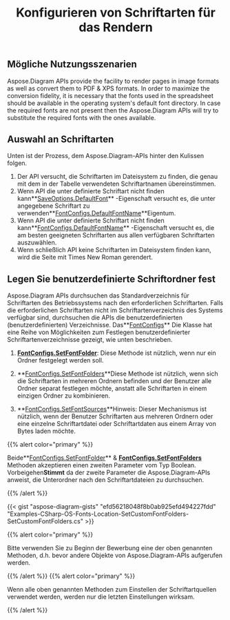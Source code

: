 ﻿---
title: Konfigurieren von Schriftarten für das Rendern
type: docs
weight: 10
url: /de/net/configuring-fonts-for-rendering/
---
## **Mögliche Nutzungsszenarien**

Aspose.Diagram APIs provide the facility to render pages in image formats as well as convert them to PDF & XPS formats. In order to maximize the conversion fidelity, it is necessary that the fonts used in the spreadsheet should be available in the operating system's default font directory. In case the required fonts are not present then the Aspose.Diagram APIs will try to substitute the required fonts with the ones available.

## **Auswahl an Schriftarten**

Unten ist der Prozess, dem Aspose.Diagram-APIs hinter den Kulissen folgen.

1. Der API versucht, die Schriftarten im Dateisystem zu finden, die genau mit dem in der Tabelle verwendeten Schriftartnamen übereinstimmen.
1.  Wenn API die unter definierte Schriftart nicht finden kann**[SaveOptions.DefaultFont](https://reference.aspose.com/diagram/net/aspose.diagram.saving/saveoptions/defaultfont/)** -Eigenschaft versucht es, die unter angegebene Schriftart zu verwenden**[FontConfigs.DefaultFontName](https://reference.aspose.com/diagram/net/aspose.diagram/fontconfigs/defaultfontname/)**Eigentum.
1.  Wenn API die unter definierte Schriftart nicht finden kann**[FontConfigs.DefaultFontName](https://reference.aspose.com/diagram/net/aspose.diagram/fontconfigs/defaultfontname/)** -Eigenschaft versucht es, die am besten geeigneten Schriftarten aus allen verfügbaren Schriftarten auszuwählen.
1. Wenn schließlich API keine Schriftarten im Dateisystem finden kann, wird die Seite mit Times New Roman gerendert.

## **Legen Sie benutzerdefinierte Schriftordner fest**

 Aspose.Diagram APIs durchsuchen das Standardverzeichnis für Schriftarten des Betriebssystems nach den erforderlichen Schriftarten. Falls die erforderlichen Schriftarten nicht im Schriftartenverzeichnis des Systems verfügbar sind, durchsuchen die APIs die benutzerdefinierten (benutzerdefinierten) Verzeichnisse. Das**[FontConfigs](https://reference.aspose.com/diagram/net/aspose.diagram/fontconfigs/)** Die Klasse hat eine Reihe von Möglichkeiten zum Festlegen benutzerdefinierter Schriftartenverzeichnisse gezeigt, wie unten beschrieben.

1. **[FontConfigs.SetFontFolder](https://reference.aspose.com/diagram/net/aspose.diagram/fontconfigs/setfontfolder/)**: Diese Methode ist nützlich, wenn nur ein Ordner festgelegt werden soll.

1. **[FontConfigs.SetFontFolders](https://reference.aspose.com/diagram/net/aspose.diagram/fontconfigs/setfontfolders/)**Diese Methode ist nützlich, wenn sich die Schriftarten in mehreren Ordnern befinden und der Benutzer alle Ordner separat festlegen möchte, anstatt alle Schriftarten in einem einzigen Ordner zu kombinieren.
1. **[FontConfigs.SetFontSources](https://reference.aspose.com/diagram/net/aspose.diagram/fontconfigs/setfontsources/)**Hinweis: Dieser Mechanismus ist nützlich, wenn der Benutzer Schriftarten aus mehreren Ordnern oder eine einzelne Schriftartdatei oder Schriftartdaten aus einem Array von Bytes laden möchte.

{{% alert color="primary" %}}

 Beide**[FontConfigs.SetFontFolder](https://reference.aspose.com/diagram/net/aspose.diagram/fontconfigs/setfontfolder/)** & **[FontConfigs.SetFontFolders](https://reference.aspose.com/diagram/net/aspose.diagram/fontconfigs/setfontfolders/)** Methoden akzeptieren einen zweiten Parameter vom Typ Boolean. Vorbeigehen**Stimmt** da der zweite Parameter die Aspose.Diagram-APIs anweist, die Unterordner nach den Schriftartdateien zu durchsuchen.

{{% /alert %}}

{{< gist "aspose-diagram-gists" "efd56218048f8b0ab925efd494227fdd" "Examples-CSharp-OS-Fonts-Location-SetCustomFontFolders-SetCustomFontFolders.cs" >}}

{{% alert color="primary" %}}

Bitte verwenden Sie zu Beginn der Bewerbung eine der oben genannten Methoden, d.h. bevor andere Objekte von Aspose.Diagram-APIs aufgerufen werden.

{{% /alert %}} {{% alert color="primary" %}}

Wenn alle oben genannten Methoden zum Einstellen der Schriftartquellen verwendet werden, werden nur die letzten Einstellungen wirksam.

{{% /alert %}}

